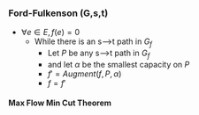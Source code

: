 ### Ford-Fulkenson (G,s,t)
- $\forall e \in E, f(e) = 0$
	- While there is an s-->t path in $G_{f}$
		- Let $P$ be any s-->t path in $G_{f}$
		- and let $\alpha$ be the smallest capacity on $P$
		- $f'=Augment(f,P,\alpha)$
		- $f=f'$

#### Max Flow Min Cut Theorem